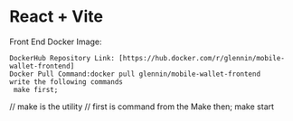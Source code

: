 # React + Vite
Front End Docker Image:

    DockerHub Repository Link: [https://hub.docker.com/r/glennin/mobile-wallet-frontend]
    Docker Pull Command:docker pull glennin/mobile-wallet-frontend 
    write the following commands
     make first;
// make is the utility
// first is command from the Make
 then;
  make start